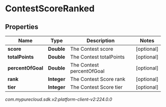 # ContestScoreRanked


## Properties

| Name | Type | Description | Notes |
| ------------ | ------------- | ------------- | ------------- |
| **score** | **Double** | The Contest score |  [optional] |
| **totalPoints** | **Double** | The Contest totalPoints |  [optional] |
| **percentOfGoal** | **Double** | The Contest percentOfGoal |  [optional] |
| **rank** | **Integer** | The Contest Score rank |  [optional] |
| **tier** | **Integer** | The Contest Score tier |  [optional] |




_com.mypurecloud.sdk.v2:platform-client-v2:224.0.0_
